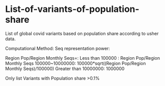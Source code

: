 # List-of-variants-of-population-share
List of global covid variants based on population share according to usher data.

Computational Method: 
Seq representation power: 

Region Pop/Region Monthly Seqs=:
Less than 100000 : Region Pop/Region Monthly Seqs
100000~10000000: 100000*sqrt((Region Pop/Region Monthly Seqs)/100000)
Greater than 10000000: 1000000

Only list Variants with Population share >0.1%



